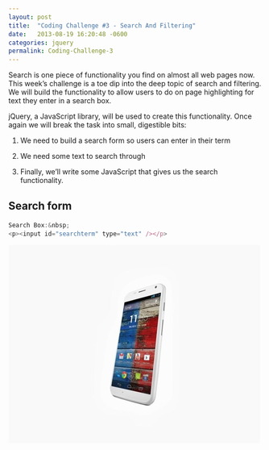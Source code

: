 ```yaml
---
layout: post
title:  "Coding Challenge #3 - Search And Filtering"
date:   2013-08-19 16:20:48 -0600
categories: jquery
permalink: Coding-Challenge-3
---
```

Search is one piece of functionality you find on almost all web pages now. This week’s challenge is a toe dip into the deep topic of search and filtering. We will build the functionality to allow users to do on page highlighting for text they enter in a search box.

jQuery, a JavaScript library, will be used to create this functionality. Once again we will break the task into small, digestible bits: 

1. We need to build a search form so users can enter in their term

2. We need some text to search through

3. Finally, we’ll write some JavaScript that gives us the search functionality.

## Search form

```javascript
Search Box:&nbsp;
<p><input id="searchterm" type="text" /></p>
```

![Moto X](/img/motox.jpg)

